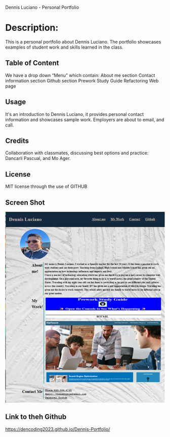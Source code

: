 Dennis Luciano - Personal Portfolio

# Description:
This is a personal portfolio about Dennis Luciano. The portfolio showcases examples of student work and skills learned in the class. 

## Table of Content
We have a drop down “Menu” which contain:
About me section
Contact information section
Github section
Prework Study Guide
Refactoring Web page 

##  Usage
It's an introduction to Dennis Luciano, it provides personal contact information and showcases sample work. Employers are about to email, and call.  

## Credits
Collaboration with classmates, discussing best options and practice:
Dancarli Pascual,  and Mo Ager.

## License
MIT license through the use of GITHUB

## Screen Shot

![Alt text](assets/images/portfolio.png)

## Link to theh Github 
https://dencoding2023.github.io/Dennis-Portfolio/
